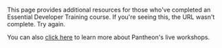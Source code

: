 This page provides additional resources for those who've completed an Essential Developer Training course. If you're seeing this, the URL wasn't complete. Try again.

You can also [click here](https://pantheon.io/live-workshops) to learn more about Pantheon's live workshops.
